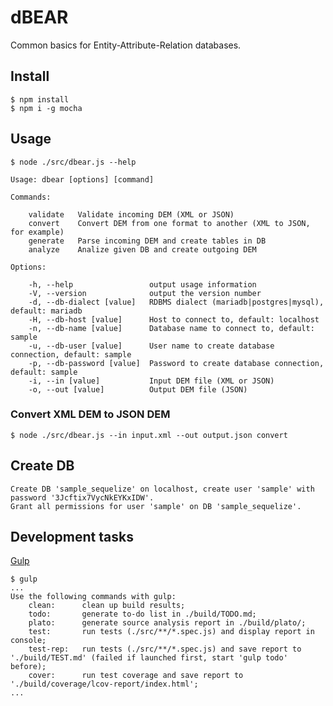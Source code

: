 # dBEAR

Common basics for Entity-Attribute-Relation databases.


## Install

    $ npm install
    $ npm i -g mocha


## Usage

    $ node ./src/dbear.js --help

    Usage: dbear [options] [command]
    
    Commands:
    
        validate   Validate incoming DEM (XML or JSON)
        convert    Convert DEM from one format to another (XML to JSON, for example)
        generate   Parse incoming DEM and create tables in DB
        analyze    Analize given DB and create outgoing DEM
    
    Options:
    
        -h, --help                 output usage information
        -V, --version              output the version number
        -d, --db-dialect [value]   RDBMS dialect (mariadb|postgres|mysql), default: mariadb
        -H, --db-host [value]      Host to connect to, default: localhost
        -n, --db-name [value]      Database name to connect to, default: sample
        -u, --db-user [value]      User name to create database connection, default: sample
        -p, --db-password [value]  Password to create database connection, default: sample
        -i, --in [value]           Input DEM file (XML or JSON)
        -o, --out [value]          Output DEM file (JSON)


### Convert XML DEM to JSON DEM

    $ node ./src/dbear.js --in input.xml --out output.json convert


## Create DB
    
    Create DB 'sample_sequelize' on localhost, create user 'sample' with password '3Jcftix7VycNkEYKxIDW'. 
    Grant all permissions for user 'sample' on DB 'sample_sequelize'.


## Development tasks
[Gulp](https://github.com/gulpjs/gulp)

    $ gulp
    ...
    Use the following commands with gulp:
        clean:      clean up build results;
        todo:       generate to-do list in ./build/TODO.md;
        plato:      generate source analysis report in ./build/plato/;
        test:       run tests (./src/**/*.spec.js) and display report in console;
        test-rep:   run tests (./src/**/*.spec.js) and save report to './build/TEST.md' (failed if launched first, start 'gulp todo' before);
        cover:      run test coverage and save report to './build/coverage/lcov-report/index.html';
    ...